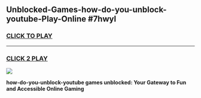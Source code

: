 
## Unblocked-Games-how-do-you-unblock-youtube-Play-Online #7hwyl
<h3>
<a href="https://news.freeplayer.one?title=how-do-you-unblock-youtube&ref=3">CLICK TO PLAY</a></h3>
<hr>

<h3>
<a href="https://news.freeplayer.one?title=how-do-you-unblock-youtube&ref=3">CLICK 2 PLAY</a>
  
</h3>

<a href="https://news.freeplayer.one?title=how-do-you-unblock-youtube&ref=3"><img src="https://clearcache.store/games.png"></a>


**how-do-you-unblock-youtube games unblocked: Your Gateway to Fun and Accessible Online Gaming**
